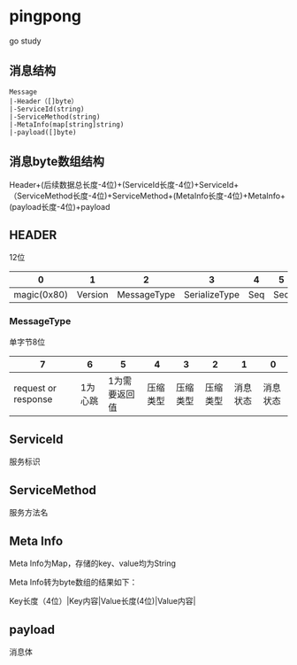 # pingpong
go study

## 消息结构
```
Message
|-Header（[]byte）
|-ServiceId(string)
|-ServiceMethod(string)
|-MetaInfo(map[string]string)
|-payload([]byte)
```
## 消息byte数组结构
Header+(后续数据总长度-4位)+(ServiceId长度-4位)+ServiceId+（ServiceMethod长度-4位)+ServiceMethod+(MetaInfo长度-4位)+MetaInfo+(payload长度-4位)+payload

## HEADER 
12位

|0|1|2|3|4|5|6|7|8|9|10|11|
|-----|-----|-----|-----|-----|-----|-----|-----|-----|-----|-----|-----|
|magic(0x80)|Version|MessageType|SerializeType|Seq|Seq|Seq|Seq|Seq|Seq|Seq|Seq|

### MessageType
单字节8位

|7|6|5|4|3|2|1|0|
 |-----|-----|-----|-----|-----|-----|-----|-----|
 |request or response|1为心跳|1为需要返回值|压缩类型|压缩类型|压缩类型|消息状态|消息状态|
 
 
## ServiceId
服务标识

## ServiceMethod
服务方法名

## Meta Info

Meta Info为Map，存储的key、value均为String

Meta Info转为byte数组的结果如下：

Key长度（4位）|Key内容|Value长度(4位)|Value内容|

## payload
消息体